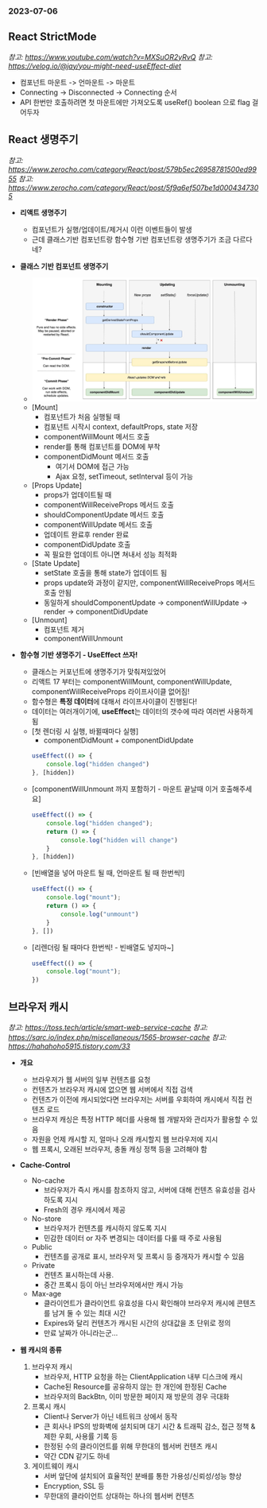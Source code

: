 ### 2023-07-06

## React StrictMode
*참고: https://www.youtube.com/watch?v=MXSuOR2yRvQ*
*참고: https://velog.io/@jay/you-might-need-useEffect-diet*
- 컴포넌트 마운트 -> 언마운트 -> 마운트
- Connecting -> Disconnected -> Connecting 순서
- API 한번만 호출하려면 첫 마운트에만 가져오도록 useRef() boolean 으로 flag 걸어두자

## React 생명주기
*참고: https://www.zerocho.com/category/React/post/579b5ec26958781500ed9955*
*참고: https://www.zerocho.com/category/React/post/5f9a6ef507be1d0004347305*
- **리액트 생명주기**
  - 컴포넌트가 실행/업데이트/제거시 이런 이벤트들이 발생
  - 근데 클래스기반 컴포넌트랑 함수형 기반 컴포넌트랑 생명주기가 조금 다르다네?

- **클래스 기반 컴포넌트 생명주기**
  - ![](../images/2023-07-06-react-lifecycle.jpeg) 
  - [Mount]
    - 컴포넌트가 처음 실행될 때
    - 컴포넌트 시작시 context, defaultProps, state 저장
    - componentWillMount 메서드 호출
    - render를 통해 컴포넌트를 DOM에 부착
    - componentDidMount 메서드 호출
      - 여기서 DOM에 접근 가능
      - Ajax 요청, setTimeout, setInterval 등이 가능
  - [Props Update]
    - props가 업데이트될 때
    - componentWillReceiveProps 메서드 호출
    - shouldComponentUpdate 메서드 호출
    - componentWillUpdate 메서드 호출
    - 업데이트 완료후 render 완료
    - componentDidUpdate 호출
    - 꼭 필요한 업데이트 아니면 쳐내서 성능 최적화
  - [State Update]
    - setState 호출을 통해 state가 업데이트 됨
    - props update와 과정이 같지만, componentWillReceiveProps 메서드 호출 안됨
    - 동일하게 shouldComponentUpdate -> componentWillUpdate -> render -> componentDidUpdate
  - [Unmount]
    - 컴포넌트 제거
    - componentWillUnmount

- **함수형 기반 생명주기 - UseEffect 쓰자!**
  - 클래스는 커포넌트에 생명주기가 맞춰져있었어
  - 리액트 17 부터는 componentWillMount, componentWillUpdate, componentWillReceiveProps 라이프사이클 없어짐!
  - 함수형은 **특정 데이터**에 대해서 라이프사이클이 진행된다!
  - 데이터는 여러개이기에, **useEffect**는 데이터의 갯수에 따라 여러번 사용하게 됨
  - [첫 렌더링 시 실행, 바뀔때마다 실행]
    - componentDidMount + componentDidUpdate
    ```js
    useEffect(() => {
        console.log("hidden changed")
    }, [hidden])
    ```
  - [componentWillUnmount 까지 포함하기 - 마운트 끝날때 이거 호출해주세요]
    ```js
    useEffect(() => {
        console.log("hidden changed");
        return () => {
            console.log("hidden will change")
        }
    }, [hidden])
    ```
  - [빈배열을 넣어 마운트 될 때, 언마운트 될 때 한번씩!]
    ```js
    useEffect(() => {
        console.log("mount");
        return () => {
            console.log("unmount")
        }
    }, [])
    ```
  - [리렌더링 될 때마다 한번씩! - 빈배열도 넣지마~]
    ```js
    useEffect(() => {
        console.log("mount");
    })
    ```
    
## 브라우저 캐시
*참고: https://toss.tech/article/smart-web-service-cache*
*참고: https://sarc.io/index.php/miscellaneous/1565-browser-cache*
*참고: https://hahahoho5915.tistory.com/33*
- **개요**
  - 브라우저가 웹 서버의 일부 컨텐츠를 요청
  - 컨텐츠가 브라우저 캐시에 없으면 웹 서버에서 직접 검색
  - 컨텐츠가 이전에 캐시되었다면 브라우저는 서버를 우회하여 캐시에서 직접 컨텐츠 로드
  - 브라우저 캐싱은 특정 HTTP 헤더를 사용해 웹 개발자와 관리자가 활용할 수 있음
  - 자원을 언제 캐시할 지, 얼마나 오래 캐시할지 웹 브라우저에 지시
  - 웹 프록시, 오래된 브라우저, 충돌 캐싱 정책 등을 고려해야 함

- **Cache-Control**
  - No-cache
    - 브라우저가 즉시 캐시를 참조하지 않고, 서버에 대해 컨텐츠 유효성을 검사하도록 지시
    - Fresh의 경우 캐시에서 제공
  - No-store
    - 브라우저가 컨텐츠를 캐시하지 않도록 지시
    - 민감한 데이터 or 자주 변경되는 데이터를 다룰 때 주로 사용됨
  - Public
    - 컨텐츠를 공개로 표시, 브라우저 및 프록시 등 중개자가 캐시할 수 있음
  - Private
    - 컨텐츠 표시하는데 사용.
    - 중간 프록시 등이 아닌 브라우저에서만 캐시 가능
  - Max-age
    - 클라이언트가 클라이언트 유효성을 다시 확인해야 브라우저 캐시에 콘텐츠를 남겨 둘 수 있는 최대 시간
    - Expires와 달리 컨텐츠가 캐시된 시간의 상대값을 초 단위로 정의
    - 만료 날짜가 아니라는군...


- **웹 캐시의 종류**
  1. 브라우저 캐시
     - 브라우저, HTTP 요청을 하는 ClientApplication 내부 디스크에 캐시
     - Cache된 Resource를 공유하지 않는 한 개인에 한정된 Cache
     - 브라우저의 BackBtn, 이미 방문한 페이지 재 방문의 경우 극대화
  2. 프록시 캐시
     - Client나 Server가 아닌 네트워크 상에서 동작
     - 큰 회사나 IPS의 방화벽에 설치되며 대기 시간 & 트래픽 감소, 접근 정책 & 제한 우회, 사용률 기록 등
     - 한정된 수의 클라이언트를 위해 무한대의 웹서버 컨텐츠 캐시
     - 약간 CDN 같기도 하네
  3. 게이트웨이 캐시
     - 서버 앞단에 설치되어 효율적인 분배를 통한 가용성/신뢰성/성능 향상
     - Encryption, SSL 등
     - 무한대의 클라이언트 상대하는 하나의 웹서버 컨텐츠
